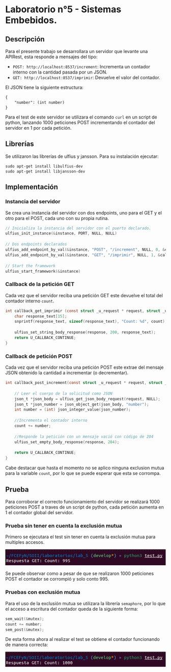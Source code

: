 # Laboratorio n°5 - Sistemas Embebidos.

## Descripción
Para el presente trabajo se desarrollara un servidor que levante una APIRest, esta responde a mensajes del tipo:
- `POST: http://localhost:8537/increment`: Incrementa un contador interno con la cantidad pasada por un JSON.
- `GET: http://localhost:8537/imprimir`: Devuelve el valor del contador.

El JSON tiene la siguiente estructura:

``` 
{
    "number": (int number)
}
```

Para el test de este servidor se utilizara el comando `curl` en un script de python, lanzando 1000 peticiones POST incrementando el contador del servidor en 1 por cada petición.

## Librerías
Se utilizaron las librerías de ulfius y jansson. Para su instalación ejecutar:

``` 
sudo apt-get install libulfius-dev
sudo apt-get install libjansson-dev
```

## Implementación
### Instancia del servidor
Se crea una instancia del servidor con dos endpoints, uno para el GET y el otro para el POST, cada uno con su propia rutina.

```c
// Inicializa la instancia del servidor con el puerto declarado.
ulfius_init_instance(&instance, PORT, NULL, NULL)

// Dos endpoints declarados
ulfius_add_endpoint_by_val(&instance, "POST", "/increment", NULL, 0, &callback_post_increment, NULL);
ulfius_add_endpoint_by_val(&instance, "GET", "/imprimir", NULL, 1, &callback_get_imprimir, NULL);

// Start the framework
ulfius_start_framework(&instance)
```

### Callback de la petición GET
Cada vez que el servidor reciba una petición GET este devuelve el total del contador interno `count`.

```c
int callback_get_imprimir (const struct _u_request * request, struct _u_response * response, void * user_data) {
    char response_text[15];
    snprintf(response_text, sizeof(response_text), "Count: %d", count);
    
    ulfius_set_string_body_response(response, 200, response_text);
    return U_CALLBACK_CONTINUE;
}
```

### Callback de petición POST
Cada vez que el servidor reciba una petición POST este extrae del mensaje JSON obtenido la cantidad a incrementar (o decrementar).

```c
int callback_post_increment(const struct _u_request * request, struct _u_response * response, void * user_data){

    // Leer el cuerpo de la solicitud como JSON
    json_t *json_body = ulfius_get_json_body_request(request, NULL);
    json_t *json_number = json_object_get(json_body, "number");
    int number = (int) json_integer_value(json_number);

    //Incrementa el contador interno
    count += number;

    //Responde la petición con un mensaje vació con código de 204
    ulfius_set_empty_body_response(response, 204);

    return U_CALLBACK_CONTINUE;
}
```

Cabe destacar que hasta el momento no se aplico ninguna exclusion mutua para la variable `count`, por lo que se puede esperar que esta se corrompa.

## Prueba
Para corroborar el correcto funcionamiento del servidor se realizará 1000 peticiones POST a traves de un script de python, cada petición aumenta en 1 el contador global del servidor.

### Prueba sin tener en cuenta la exclusión mutua
Primero se ejecutara el test sin tener en cuenta la exclusión mutua para multiples accesos.

![](imag/test_sem.png)

Se puede observar como a pesar de que se realizaron 1000 peticiones POST el contador se corrompió y solo conto 995.

### Pruebas con exclusión mutua
Para el uso de la exclusión mutua se utilizara la librería `semaphore`, por lo que el acceso a escritura del contador queda de la siguiente forma:

```c
sem_wait(&mutex); 
count += number;
sem_post(&mutex);
```

De esta forma ahora al realizar el test se obtiene el contador funcionando de manera correcta:

![](imag/test_cem.png)